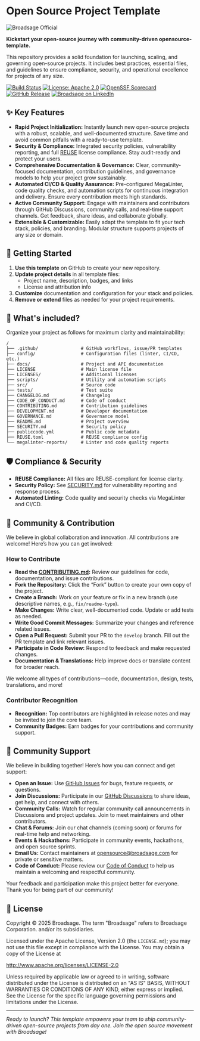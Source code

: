 
<!--
SPDX-FileCopyrightText: Copyright (c) 2025 Broadsage <opensource@broadsage.com>

SPDX-License-Identifier: Apache-2.0
-->

# Open Source Project Template

![Broadsage Official](https://github.com/broadsage/branding/blob/main/banners/official.png)

**Kickstart your open-source journey with community-driven opensource-template.**

This repository provides a solid foundation for launching, scaling, and governing open-source projects. It includes best practices, essential files, and guidelines to ensure compliance, security, and operational excellence for projects of any size.

[![Build Status](https://img.shields.io/github/actions/workflow/status/broadsage/opensource-template/workflow.yml?label=Compliance&logo=github&style=flat)](https://github.com/broadsage/opensource-template/actions/workflows/workflow.yml)
[![License: Apache 2.0](https://img.shields.io/badge/License-Apache_2.0-blue.svg?style=flat&logo=apache)](https://www.apache.org/licenses/LICENSE-2.0)
[![OpenSSF Scorecard](https://img.shields.io/ossf-scorecard/github.com/broadsage/opensource-template?label=OpenSSF%20Scorecard&style=flat&logo=ossf)](https://securityscorecards.dev/viewer/?uri=github.com/broadsage/opensource-template)
[![GitHub Release](https://img.shields.io/github/v/release/broadsage/opensource-template?label=Release&style=flat&logo=github)](https://github.com/broadsage/opensource-template/releases)
[![Broadsage on LinkedIn](https://img.shields.io/badge/LinkedIn-Broadsage-blue?style=flat&logo=linkedin)](https://www.linkedin.com/company/broadsage)

## ✨ Key Features

- **Rapid Project Initialization:** Instantly launch new open-source projects with a robust, scalable, and well-documented structure. Save time and avoid common pitfalls with a ready-to-use template.
- **Security & Compliance:** Integrated security policies, vulnerability reporting, and full [REUSE](https://reuse.software/) license compliance. Stay audit-ready and protect your users.
- **Comprehensive Documentation & Governance:** Clear, community-focused documentation, contribution guidelines, and governance models to help your project grow sustainably.
- **Automated CI/CD & Quality Assurance:** Pre-configured MegaLinter, code quality checks, and automation scripts for continuous integration and delivery. Ensure every contribution meets high standards.
- **Active Community Support:** Engage with maintainers and contributors through GitHub Discussions, community calls, and real-time support channels. Get feedback, share ideas, and collaborate globally.
- **Extensible & Customizable:** Easily adapt the template to fit your tech stack, policies, and branding. Modular structure supports projects of any size or domain.

## 🚀 Getting Started

1. **Use this template** on GitHub to create your new repository.
2. **Update project details** in all template files:
   - Project name, description, badges, and links
   - License and attribution info
3. **Customize** documentation and configuration for your stack and policies.
4. **Remove or extend** files as needed for your project requirements.

## 📁 What's included?

Organize your project as follows for maximum clarity and maintainability:

```text
/
├── .github/                # GitHub workflows, issue/PR templates
├── config/                 # Configuration files (linter, CI/CD, etc.)
├── docs/                   # Project and API documentation
├── LICENSE                 # Main license file
├── LICENSES/               # Additional licenses
├── scripts/                # Utility and automation scripts
├── src/                    # Source code
├── tests/                  # Test suite
├── CHANGELOG.md            # Changelog
├── CODE_OF_CONDUCT.md      # Code of conduct
├── CONTRIBUTING.md         # Contribution guidelines
├── DEVELOPMENT.md          # Developer documentation
├── GOVERNANCE.md           # Governance model
├── README.md               # Project overview
├── SECURITY.md             # Security policy
├── publiccode.yml          # Public code metadata
├── REUSE.toml              # REUSE compliance config
└── megalinter-reports/     # Linter and code quality reports
```

## 🛡️ Compliance & Security

- **REUSE Compliance:** All files are REUSE-compliant for license clarity.
- **Security Policy:** See [SECURITY.md](SECURITY.md) for vulnerability reporting and response process.
- **Automated Linting:** Code quality and security checks via MegaLinter and CI/CD.

## 🤝 Community & Contribution

We believe in global collaboration and innovation. All contributions are welcome! Here’s how you can get involved:

### How to Contribute

- **Read the [CONTRIBUTING.md](CONTRIBUTING.md):** Review our guidelines for code, documentation, and issue contributions.
- **Fork the Repository:** Click the “Fork” button to create your own copy of the project.
- **Create a Branch:** Work on your feature or fix in a new branch (use descriptive names, e.g., `fix/readme-typo`).
- **Make Changes:** Write clear, well-documented code. Update or add tests as needed.
- **Write Good Commit Messages:** Summarize your changes and reference related issues.
- **Open a Pull Request:** Submit your PR to the `develop` branch. Fill out the PR template and link relevant issues.
- **Participate in Code Review:** Respond to feedback and make requested changes.
- **Documentation & Translations:** Help improve docs or translate content for broader reach.

We welcome all types of contributions—code, documentation, design, tests, translations, and more!

### Contributor Recognition

- **Recognition:** Top contributors are highlighted in release notes and may be invited to join the core team.
- **Community Badges:** Earn badges for your contributions and community support.

## 💬 Community Support

We believe in building together! Here’s how you can connect and get support:

- **Open an Issue:** Use [GitHub Issues](https://github.com/broadsage/opensource-template/issues) for bugs, feature requests, or questions.
- **Join Discussions:** Participate in our [GitHub Discussions](https://github.com/broadsage/opensource-template/discussions) to share ideas, get help, and connect with others.
- **Community Calls:** Watch for regular community call announcements in Discussions and project updates. Join to meet maintainers and other contributors.
- **Chat & Forums:** Join our chat channels (coming soon) or forums for real-time help and networking.
- **Events & Hackathons:** Participate in community events, hackathons, and open source sprints.
- **Email Us:** Contact maintainers at [opensource@broadsage.com](mailto:opensource@broadsage.com) for private or sensitive matters.
- **Code of Conduct:** Please review our [Code of Conduct](CODE_OF_CONDUCT.md) to help us maintain a welcoming and respectful community.

Your feedback and participation make this project better for everyone. Thank you for being part of our community!

## 📄 License

Copyright © 2025 Broadsage. The term "Broadsage" refers to Broadsage Corporation. and/or its subsidiaries.

Licensed under the Apache License, Version 2.0 (the `LICENSE.md`); you may not use this file except in compliance with the License. You may obtain a copy of the License at

<http://www.apache.org/licenses/LICENSE-2.0>

Unless required by applicable law or agreed to in writing, software distributed under the License is distributed on an "AS IS" BASIS, WITHOUT WARRANTIES OR CONDITIONS OF ANY KIND, either express or implied. See the License for the specific language governing permissions and limitations under the License.

---

*Ready to launch? This template empowers your team to ship community-driven open-source projects from day one. Join the open source movement with Broadsage!*

